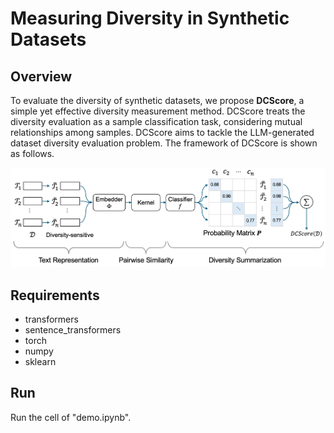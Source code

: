 # Measuring Diversity in Synthetic Datasets
## Overview

To evaluate the diversity of synthetic datasets, we propose **DCScore**, a simple yet effective diversity measurement method. DCScore treats the diversity evaluation as a sample classification task, considering mutual relationships among samples. DCScore aims to tackle the LLM-generated dataset diversity evaluation problem. The framework of DCScore is shown as follows.

<img src="./framework.png" style="zoom: 50%;" />

## Requirements
- transformers
- sentence_transformers
- torch
- numpy
- sklearn

## Run
Run the cell of "demo.ipynb".